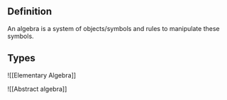 ## Definition
An algebra is a system of objects/symbols and rules to manipulate these symbols.

## Types
![[Elementary Algebra]]

![[Abstract algebra]]
